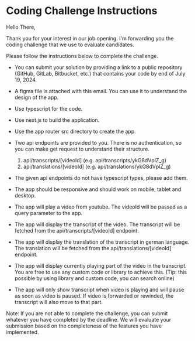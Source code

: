 # Coding Challenge Instructions

Hello There,

Thank you for your interest in our job opening. I'm forwarding you the coding challenge that we use to evaluate candidates.

Please follow the instructions below to complete the challenge.

- You can submit your solution by providing a link to a public repository (GitHub, GitLab, Bitbucket, etc.) that contains your code by end of July 19, 2024.
- A figma file is attached with this email. You can use it to understand the design of the app.
- Use typescript for the code.
- Use next.js to build the application.
- Use the app router src directory to create the app.
- Two api endpoints are provided to you. There is no authentication, so you can make get request to understand their structure.
    1. api/transcripts/[videoId] (e.g. api/transcripts/ykG8dVplZ_g)
    2. api/translations/[videoId] (e.g. api/translations/ykG8dVplZ_g)
- The given api endpoints do not have typescript types, please add them.
- The app should be responsive and should work on mobile, tablet and desktop.

- The app will play a video from youtube. The videoId will be passed as a query parameter to the app.
- The app will display the transcript of the video. The transcript will be fetched from the api/transcripts/[videoId] endpoint.
- The app will display the translation of the transcript in german language. The translation will be fetched from the api/translations/[videoId] endpoint.
- The app will display currently playing part of the video in the transcript. You are free to use any custom code or library to achieve this. (Tip: this possible by using library and custom code, you can search online)
- The app will only show transcript when video is playing and will pause as soon as video is paused. If video is forwarded or rewinded, the transcript will also move to that part.

Note: If you are not able to complete the challenge, you can submit whatever you have completed by the deadline. We will evaluate your submission based on the completeness of the features you have implemented.
